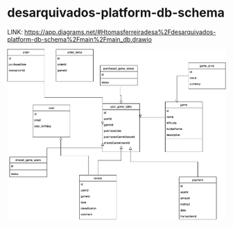 # desarquivados-platform-db-schema

LINK: https://app.diagrams.net/#Htomasferreiradesa%2Fdesarquivados-platform-db-schema%2Fmain%2Fmain_db.drawio


![Database Diagram](./main_db.drawio.png)
